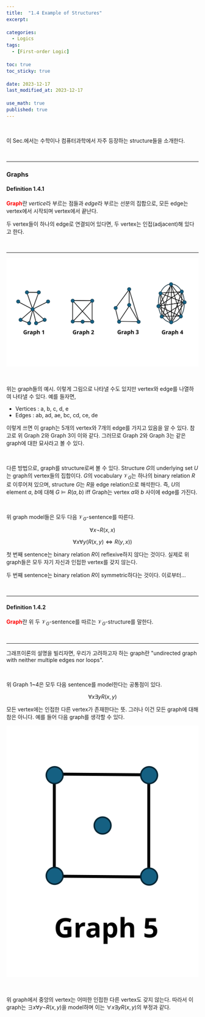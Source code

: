```yaml
---
title:  "1.4 Example of Structures"
excerpt: 

categories:
  - Logics
tags:
  - [First-order Logic]

toc: true
toc_sticky: true
 
date: 2023-12-17
last_modified_at: 2023-12-17

use_math: true
published: true
---
```


<br>

이 Sec.에서는 수학이나 컴퓨터과학에서 자주 등장하는 structure들을 소개한다.

<br>

---

### Graphs

#### Definition 1.4.1

<span style="color:red">**Graph**</span>란 *vertice*라 부르는 점들과 *edge*라 부르는 선분의 집합으로, 모든 edge는 vertex에서 시작되며 vertex에서 끝난다.

두 vertex들이 하나의 edge로 연결되어 있다면, 두 vertex는 인접(adjacent)해 있다고 한다.

<br>

---

<p align="center"><img src="/assets/image/fol/ch1/231219.svg" width="" height="" title="" alt=""><br/></p>

<br>

위는 graph들의 예시. 이렇게 그림으로 나타낼 수도 있지만 vertex와 edge를 나열하여 나타낼 수 있다. 예를 들자면,

* Vertices : a, b, c, d, e
* Edges : ab, ad, ae, bc, cd, ce, de

이렇게 쓰면 이 graph는 5개의 vertex와 7개의 edge를 가지고 있음을 알 수 있다. 참고로 위 Graph 2와 Graph 3이 이와 같다. 그러므로 Graph 2와 Graph 3는 같은 graph에 대한 묘사라고 볼 수 있다.

<br>

다른 방법으로, graph를 structure로써 볼 수 있다. Structure $G$의 underlying set $U$는 graph의 vertex들의 집합이다. $G$의 vocabulary $\mathcal{V}_G$는 하나의 binary relation $R$로 이루어져 있으며, structure $G$는 $R$을 edge relation으로 해석한다. 즉, $U$의 element $a$, $b$에 대해 $G \models R(a, b)$ iff Graph는 vertex $a$와 $b$ 사이에 edge를 가진다.

<br>

위 graph model들은 모두 다음 $\mathcal{V}_G$-sentence를 따른다.

$$
\forall x \neg R (x, x)
$$

$$
\forall x \forall y (R(x,y) \Leftrightarrow R(y, x))
$$

첫 번째 sentence는 binary relation $R$이 reflexive하지 않다는 것이다. 실제로 위 graph들은 모두 자기 자신과 인접한 vertex를 갖지 않는다.

두 번째 sentence는 binary relation $R$이 symmetric하다는 것이다. 이로부터...

<br>

---

#### Definition 1.4.2

<span style="color:red">**Graph**</span>란 위 두 $\mathcal{V}_G$-sentence를 따르는 $\mathcal{V}_G$-structure를 말한다.

<br>

---

그래프이론의 설명을 빌리자면, 우리가 고려하고자 하는 graph란 "undirected graph with neither multiple edges nor loops".

<br>

위 Graph 1~4은 모두 다음 sentence를 model한다는 공통점이 있다.

$$
\forall x \exists y R(x,y)
$$

모든 vertex에는 인접한 다른 vertex가 존재한다는 뜻. 그러나 이건 모든 graph에 대해 참은 아니다. 예를 들어 다음 graph를 생각할 수 있다.

<p align="center"><img src="/assets/image/fol/ch1/231219_2.svg" width="" height="" title="" alt=""><br/></p>

<br>

위 graph에서 중앙의 vertex는 어떠한 인접한 다른 vertex도 갖지 않는다. 따라서 이 graph는 $\exists x \forall y \neg R(x,y)$을 model하며 이는 $\forall x \exists y R(x,y)$의 부정과 같다.

<br>

